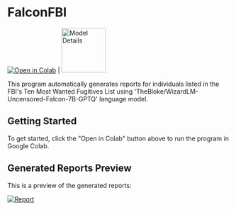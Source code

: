 # FalconFBI

[![Open in Colab](https://colab.research.google.com/assets/colab-badge.svg)](https://colab.research.google.com/github/Honkware/FalconFBI/blob/main/FalconFBI.ipynb) | [<img src="https://huggingface.co/datasets/huggingface/brand-assets/resolve/main/hf-logo-with-title.svg" alt="Model Details" width="100">](https://huggingface.co/TheBloke/WizardLM-Uncensored-Falcon-7B-GPTQ)

This program automatically generates reports for individuals listed in the FBI's Ten Most Wanted Fugitives List using 'TheBloke/WizardLM-Uncensored-Falcon-7B-GPTQ' language model.

## Getting Started

To get started, click the "Open in Colab" button above to run the program in Google Colab.

## Generated Reports Preview

This is a preview of the generated reports:

[![Report](https://i.ibb.co/2h2B7Z8/report.png)](https://i.ibb.co/2h2B7Z8/report.png)
